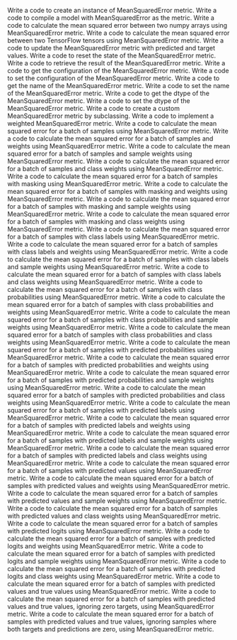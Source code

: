Write a code to create an instance of MeanSquaredError metric.
Write a code to compile a model with MeanSquaredError as the metric.
Write a code to calculate the mean squared error between two numpy arrays using MeanSquaredError metric.
Write a code to calculate the mean squared error between two TensorFlow tensors using MeanSquaredError metric.
Write a code to update the MeanSquaredError metric with predicted and target values.
Write a code to reset the state of the MeanSquaredError metric.
Write a code to retrieve the result of the MeanSquaredError metric.
Write a code to get the configuration of the MeanSquaredError metric.
Write a code to set the configuration of the MeanSquaredError metric.
Write a code to get the name of the MeanSquaredError metric.
Write a code to set the name of the MeanSquaredError metric.
Write a code to get the dtype of the MeanSquaredError metric.
Write a code to set the dtype of the MeanSquaredError metric.
Write a code to create a custom MeanSquaredError metric by subclassing.
Write a code to implement a weighted MeanSquaredError metric.
Write a code to calculate the mean squared error for a batch of samples using MeanSquaredError metric.
Write a code to calculate the mean squared error for a batch of samples and weights using MeanSquaredError metric.
Write a code to calculate the mean squared error for a batch of samples and sample weights using MeanSquaredError metric.
Write a code to calculate the mean squared error for a batch of samples and class weights using MeanSquaredError metric.
Write a code to calculate the mean squared error for a batch of samples with masking using MeanSquaredError metric.
Write a code to calculate the mean squared error for a batch of samples with masking and weights using MeanSquaredError metric.
Write a code to calculate the mean squared error for a batch of samples with masking and sample weights using MeanSquaredError metric.
Write a code to calculate the mean squared error for a batch of samples with masking and class weights using MeanSquaredError metric.
Write a code to calculate the mean squared error for a batch of samples with class labels using MeanSquaredError metric.
Write a code to calculate the mean squared error for a batch of samples with class labels and weights using MeanSquaredError metric.
Write a code to calculate the mean squared error for a batch of samples with class labels and sample weights using MeanSquaredError metric.
Write a code to calculate the mean squared error for a batch of samples with class labels and class weights using MeanSquaredError metric.
Write a code to calculate the mean squared error for a batch of samples with class probabilities using MeanSquaredError metric.
Write a code to calculate the mean squared error for a batch of samples with class probabilities and weights using MeanSquaredError metric.
Write a code to calculate the mean squared error for a batch of samples with class probabilities and sample weights using MeanSquaredError metric.
Write a code to calculate the mean squared error for a batch of samples with class probabilities and class weights using MeanSquaredError metric.
Write a code to calculate the mean squared error for a batch of samples with predicted probabilities using MeanSquaredError metric.
Write a code to calculate the mean squared error for a batch of samples with predicted probabilities and weights using MeanSquaredError metric.
Write a code to calculate the mean squared error for a batch of samples with predicted probabilities and sample weights using MeanSquaredError metric.
Write a code to calculate the mean squared error for a batch of samples with predicted probabilities and class weights using MeanSquaredError metric.
Write a code to calculate the mean squared error for a batch of samples with predicted labels using MeanSquaredError metric.
Write a code to calculate the mean squared error for a batch of samples with predicted labels and weights using MeanSquaredError metric.
Write a code to calculate the mean squared error for a batch of samples with predicted labels and sample weights using MeanSquaredError metric.
Write a code to calculate the mean squared error for a batch of samples with predicted labels and class weights using MeanSquaredError metric.
Write a code to calculate the mean squared error for a batch of samples with predicted values using MeanSquaredError metric.
Write a code to calculate the mean squared error for a batch of samples with predicted values and weights using MeanSquaredError metric.
Write a code to calculate the mean squared error for a batch of samples with predicted values and sample weights using MeanSquaredError metric.
Write a code to calculate the mean squared error for a batch of samples with predicted values and class weights using MeanSquaredError metric.
Write a code to calculate the mean squared error for a batch of samples with predicted logits using MeanSquaredError metric.
Write a code to calculate the mean squared error for a batch of samples with predicted logits and weights using MeanSquaredError metric.
Write a code to calculate the mean squared error for a batch of samples with predicted logits and sample weights using MeanSquaredError metric.
Write a code to calculate the mean squared error for a batch of samples with predicted logits and class weights using MeanSquaredError metric.
Write a code to calculate the mean squared error for a batch of samples with predicted values and true values using MeanSquaredError metric.
Write a code to calculate the mean squared error for a batch of samples with predicted values and true values, ignoring zero targets, using MeanSquaredError metric.
Write a code to calculate the mean squared error for a batch of samples with predicted values and true values, ignoring samples where both targets and predictions are zero, using MeanSquaredError metric.